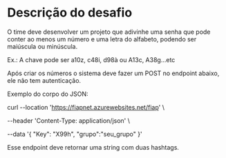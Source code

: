 # Descrição do desafio

O time deve desenvolver um projeto que adivinhe uma senha que pode conter ao menos um número e uma letra do alfabeto, podendo ser maiúscula ou minúscula. 

Ex.: A chave pode ser a10z, c48i, d98à ou A13c, A38g...etc 

Após criar os números o sistema deve fazer um POST no endpoint abaixo, ele não tem autenticação. 

Exemplo do corpo do JSON: 

curl --location 'https://fiapnet.azurewebsites.net/fiap' \ 

--header 'Content-Type: application/json' \ 

--data '{ 
"Key": "X99h", 
"grupo":"seu_grupo" 
}' 

Esse endpoint deve retornar uma string com duas hashtags. 
